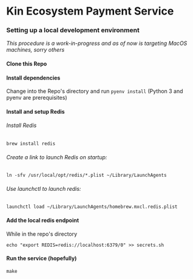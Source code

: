 # Kin Ecosystem Payment Service


### Setting up a local development environment

*This procedure is a work-in-progress and as of now is targeting MacOS machines, sorry others*


#### Clone this Repo

#### Install dependencies
Change into the Repo's directory and run ```pyenv install``` (Python 3 and pyenv are prerequisites)

#### Install and setup Redis

###### Install Redis
```brew install redis```

###### Create a link to launch Redis on startup:
 ```ln -sfv /usr/local/opt/redis/*.plist ~/Library/LaunchAgents```

###### Use launchctl to launch redis:
```launchctl load ~/Library/LaunchAgents/homebrew.mxcl.redis.plist```

#### Add the local redis endpoint
While in the repo's directory

```echo "export REDIS=redis://localhost:6379/0" >> secrets.sh```

#### Run the service (hopefully)

```make```


